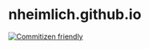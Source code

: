 # nheimlich.github.io
[![Commitizen friendly](https://img.shields.io/badge/commitizen-friendly-brightgreen.svg)](http://commitizen.github.io/cz-cli/)
